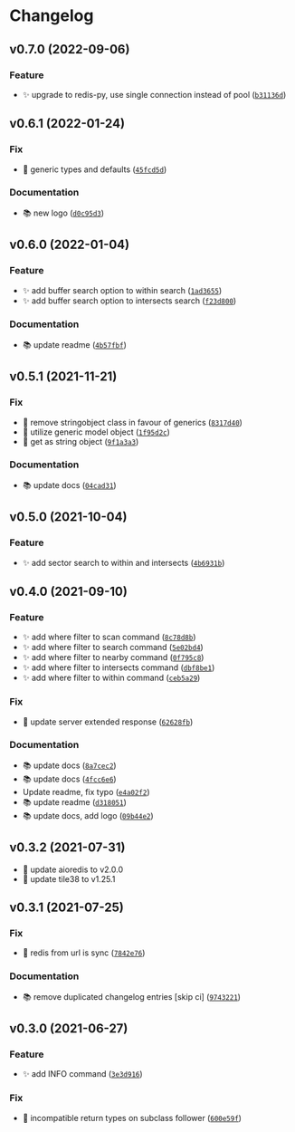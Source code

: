 # Changelog

<!--next-version-placeholder-->

## v0.7.0 (2022-09-06)
### Feature
* ✨ upgrade to redis-py, use single connection instead of pool ([`b31136d`](https://github.com/iwpnd/pyle38/commit/b31136d0d18b9d78d6a286abaab0e2ba3b33f6c0))

## v0.6.1 (2022-01-24)
### Fix
* 🐛 generic types and defaults ([`45fcd5d`](https://github.com/iwpnd/pyle38/commit/45fcd5d6574242943d35ad5712403bbe1e70c81c))

### Documentation
* 📚️ new logo ([`d0c95d3`](https://github.com/iwpnd/pyle38/commit/d0c95d394dc584f2625e4c2c7206cd509ae3498f))

## v0.6.0 (2022-01-04)
### Feature
* ✨ add buffer search option to within search ([`1ad3655`](https://github.com/iwpnd/pyle38/commit/1ad3655c022b67f6b1a33928219641818974e152))
* ✨ add buffer search option to intersects search ([`f23d800`](https://github.com/iwpnd/pyle38/commit/f23d8002b3fcefef242d0cd1ec8bbaec656fef15))

### Documentation
* 📚️ update readme ([`4b57fbf`](https://github.com/iwpnd/pyle38/commit/4b57fbfadd5e7bb89797801f8e516f317effaa19))

## v0.5.1 (2021-11-21)
### Fix
* 🐛 remove stringobject class in favour of generics ([`8317d40`](https://github.com/iwpnd/pyle38/commit/8317d40420b4625ea2b95b392da49177e817a1ef))
* 🐛 utilize generic model object ([`1f95d2c`](https://github.com/iwpnd/pyle38/commit/1f95d2c6d9adb06871749468991c9f38c5d5d6eb))
* 🐛 get as string object ([`9f1a3a3`](https://github.com/iwpnd/pyle38/commit/9f1a3a3eb17a196538938d9c6cb27a19b3fe18eb))

### Documentation
* 📚️ update docs ([`04cad31`](https://github.com/iwpnd/pyle38/commit/04cad3155a9b103eef8f121f6d10a1910d796260))

## v0.5.0 (2021-10-04)
### Feature
* ✨ add sector search to within and intersects ([`4b6931b`](https://github.com/iwpnd/pyle38/commit/4b6931ba59d9c4a573a7e54452b74bc640cac0e1))

## v0.4.0 (2021-09-10)
### Feature
* ✨ add where filter to scan command ([`8c78d8b`](https://github.com/iwpnd/pyle38/commit/8c78d8b54ba4554b433334f98eaaf00110fe3b99))
* ✨ add where filter to search command ([`5e02bd4`](https://github.com/iwpnd/pyle38/commit/5e02bd40711021a09bb1db6c6ece561af707ecd8))
* ✨ add where filter to nearby command ([`0f795c8`](https://github.com/iwpnd/pyle38/commit/0f795c878ff8c84d41a712643ae773aba25b7b04))
* ✨ add where filter to intersects command ([`dbf8be1`](https://github.com/iwpnd/pyle38/commit/dbf8be14697f2f422e462e90140b66ce17a5a7c3))
* ✨ add where filter to within command ([`ceb5a29`](https://github.com/iwpnd/pyle38/commit/ceb5a29aad148c96729da8b2879fbec6a5d30605))

### Fix
* 🐛 update server extended response ([`62628fb`](https://github.com/iwpnd/pyle38/commit/62628fb14b0444a381fe2da3b59e384ad39460de))

### Documentation
* 📚️ update docs ([`8a7cec2`](https://github.com/iwpnd/pyle38/commit/8a7cec286ee472361a7c2e1c7ec8c974f4a8ae71))
* 📚️ update docs ([`4fcc6e6`](https://github.com/iwpnd/pyle38/commit/4fcc6e664fc229d68465a0cca34e9ae4c48ddd62))
* Update readme, fix typo ([`e4a02f2`](https://github.com/iwpnd/pyle38/commit/e4a02f2c21d651d8b7bc4aa19cfaeef1ead87898))
* 📚️ update readme ([`d318051`](https://github.com/iwpnd/pyle38/commit/d3180518c799897c8c0f65af80c669bc04c89f90))
* 📚️ update docs, add logo ([`09b44e2`](https://github.com/iwpnd/pyle38/commit/09b44e2071d79d26ed04faa1b26d53625ea15f82))

## v0.3.2 (2021-07-31)

-   🔧 update aioredis to v2.0.0
-   🔧 update tile38 to v1.25.1

## v0.3.1 (2021-07-25)

### Fix

-   🐛 redis from url is sync ([`7842e76`](https://github.com/iwpnd/pyle38/commit/7842e76a9bd870709030a4d5779d22d4faa18f0d))

### Documentation

-   📚️ remove duplicated changelog entries [skip ci] ([`9743221`](https://github.com/iwpnd/pyle38/commit/9743221c33282b9fc8206275f6cc3a6922efa886))

## v0.3.0 (2021-06-27)

### Feature

-   ✨ add INFO command ([`3e3d916`](https://github.com/iwpnd/pyle38/commit/3e3d9160d0f8dbc6409beab373234f0e6009683a))

### Fix

-   🐛 incompatible return types on subclass follower ([`600e59f`](https://github.com/iwpnd/pyle38/commit/600e59f915c39d59a57c5d17570e29a5c24d7807))
